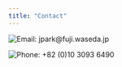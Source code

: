```yaml
---
title: "Contact"
---
```


![Email: jpark@fuji.waseda.jp](/images/email.png)

![Phone: +82 (0)10 3093 6490](/images/phone.png)

